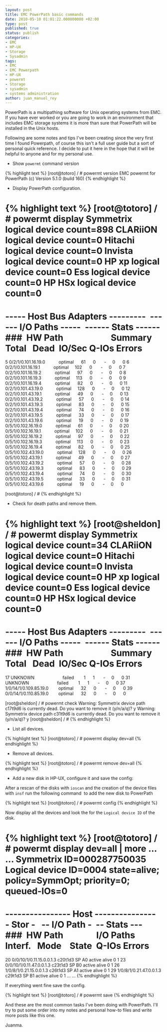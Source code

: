 ```yaml
---
layout: post
title: EMC PowerPath basic commands
date: 2010-05-10 01:01:22.000000000 +02:00
type: post
published: true
status: publish
categories:
- EMC
- HP-UX
- Storage
- Sysadmin
tags:
- EMC
- EMC Powerpath
- HP-UX
- powermt
- Storage
- sysadmin
- systems administration
author: juan_manuel_rey
---
```


PowerPath is a multipathing software for Unix operating systems from EMC. If you have ever worked or you are going to work in an environment that includes EMC storage systems it is more than sure that PowerPath will be installed in the Unix hosts.

Following are some notes and tips I've been creating since the very first time I found Powerpath, of course this isn't a full user guide but a sort of personal quick reference. I decide to put it here in the hope that it will be helpful to anyone and for my personal use.

-   Show `powermt` command version

{% highlight text %}
[root@totoro] / # powermt version
EMC powermt for PowerPath (c) Version 5.1.0 (build 160)
{% endhighlight %}

-   Display PowerPath configuration.

{% highlight text %}
[root@totoro] / # powermt display
Symmetrix logical device count=898
CLARiiON logical device count=0
Hitachi logical device count=0
Invista logical device count=0
HP xp logical device count=0
Ess logical device count=0
HP HSx logical device count=0
==============================================================================
----- Host Bus Adapters ---------  ------ I/O Paths -----  ------ Stats ------
###  HW Path                       Summary   Total   Dead  IO/Sec Q-IOs Errors
==============================================================================
 5 0/2/1/0.101.16.19.0           optimal      61      0       -     0      0
 6 0/2/1/0.101.16.19.1           optimal     102      0       -     0      0
 7 0/2/1/0.101.16.19.2           optimal      97      0       -     0      0
 8 0/2/1/0.101.16.19.3           optimal     113      0       -     0      0
 9 0/2/1/0.101.16.19.4           optimal      82      0       -     0      0
 11 0/2/1/0.101.43.19.0           optimal     128      0       -     0      0
 12 0/2/1/0.101.43.19.1           optimal      49      0       -     0      0
 13 0/2/1/0.101.43.19.2           optimal      57      0       -     0      0
 14 0/2/1/0.101.43.19.3           optimal      83      0       -     0      0
 15 0/2/1/0.101.43.19.4           optimal      74      0       -     0      0
 16 0/2/1/0.101.43.19.5           optimal      33      0       -     0      0
 17 0/2/1/0.101.43.19.6           optimal      19      0       -     0      0
 19 0/5/1/0.102.16.19.0           optimal      61      0       -     0      0
 20 0/5/1/0.102.16.19.1           optimal     102      0       -     0      0
 21 0/5/1/0.102.16.19.2           optimal      97      0       -     0      0
 22 0/5/1/0.102.16.19.3           optimal     113      0       -     0      0
 23 0/5/1/0.102.16.19.4           optimal      82      0       -     0      0
 25 0/5/1/0.102.43.19.0           optimal     128      0       -     0      0
 26 0/5/1/0.102.43.19.1           optimal      49      0       -     0      0
 27 0/5/1/0.102.43.19.2           optimal      57      0       -     0      0
 28 0/5/1/0.102.43.19.3           optimal      83      0       -     0      0
 29 0/5/1/0.102.43.19.4           optimal      74      0       -     0      0
 30 0/5/1/0.102.43.19.5           optimal      33      0       -     0      0
 31 0/5/1/0.102.43.19.6           optimal      19      0       -     0      0

[root@totoro] / #
{% endhighlight %}

-   Check for death paths and remove them.

{% highlight text %}
[root@sheldon] / # powermt display
Symmetrix logical device count=34
CLARiiON logical device count=0
Hitachi logical device count=0
Invista logical device count=0
HP xp logical device count=0
Ess logical device count=0
HP HSx logical device count=0
==============================================================================
----- Host Bus Adapters ---------  ------ I/O Paths -----  ------ Stats ------
###  HW Path                       Summary   Total   Dead  IO/Sec Q-IOs Errors
==============================================================================
 17 UNKNOWN                       failed        1      1       -     0      0
 31 UNKNOWN                       failed        1      1       -     0      0
 37 1/0/14/1/0.109.85.19.0        optimal      32      0       -     0      0
 39 0/0/14/1/0.110.85.19.0        optimal      32      0       -     0      0

[root@sheldon] / # powermt check
Warning: Symmetrix device path c17t9d6 is currently dead.
Do you want to remove it (y/n/a/q)? y
Warning: Symmetrix device path c31t9d6 is currently dead.
Do you want to remove it (y/n/a/q)? y
[root@sheldon] / #
{% endhighlight %}

-   List all devices.

{% highlight text %}
[root@totoro] / # powermt display dev=all
{% endhighlight %}
-   Remove all devices.

{% highlight text %}
[root@totoro] / # powermt remove dev=all
{% endhighlight %}

-   Add a new disk in HP-UX, configure it and save the config:

After a rescan of the disks with `ioscan` and the creation of the device files with `insf` run the following command  to add the new disk to PowerPath

{% highlight text %}
[root@totoro] / # powermt config
{% endhighlight %}

Now display all the devices and look the for the `Logical device ID` of the disk.

{% highlight text %}
[root@totoro] / # powermt display dev=all | more
...
...
Symmetrix ID=000287750035
Logical device ID=0004
state=alive; policy=SymmOpt; priority=0; queued-IOs=0
==============================================================================
---------------- Host ---------------   - Stor -   -- I/O Path -  -- Stats ---
###  HW Path                I/O Paths    Interf.   Mode    State  Q-IOs Errors
==============================================================================
20 0/0/10/1/0.11.15.0.0.1.3 c20t1d3 SP A0 active alive 0 1
23 0/0/10/1/0.11.47.0.0.1.3 c23t1d3 SP B0 active alive 0 1
26 1/0/8/1/0.21.15.0.0.1.3 c26t1d3 SP A1 active alive 0 1
29 1/0/8/1/0.21.47.0.0.1.3 c29t1d3 SP B1 active alive 0 1
...
...
{% endhighlight %}

If everything went fine save the config.

{% highlight text %}
[root@totoro] / # powermt save
{% endhighlight %}

And these are the most common tasks I've been doing with PowerPath. I'll try to put some order into my notes and personal how-to files and write more posts like this one.

Juanma.
